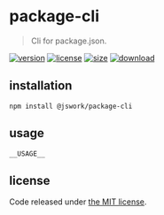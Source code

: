 # package-cli
> Cli for package.json.

[![version][version-image]][version-url]
[![license][license-image]][license-url]
[![size][size-image]][size-url]
[![download][download-image]][download-url]

## installation
```shell
npm install @jswork/package-cli
```

## usage
~~~
__USAGE__
~~~

## license
Code released under [the MIT license](https://github.com/afeiship/package-cli/blob/master/LICENSE.txt).

[version-image]: https://img.shields.io/npm/v/@jswork/package-cli
[version-url]: https://npmjs.org/package/@jswork/package-cli

[license-image]: https://img.shields.io/npm/l/@jswork/package-cli
[license-url]: https://github.com/afeiship/package-cli/blob/master/LICENSE.txt

[size-image]: https://img.shields.io/bundlephobia/minzip/@jswork/package-cli
[size-url]: https://github.com/afeiship/package-cli/blob/master/dist/package-cli.min.js

[download-image]: https://img.shields.io/npm/dm/@jswork/package-cli
[download-url]: https://www.npmjs.com/package/@jswork/package-cli
